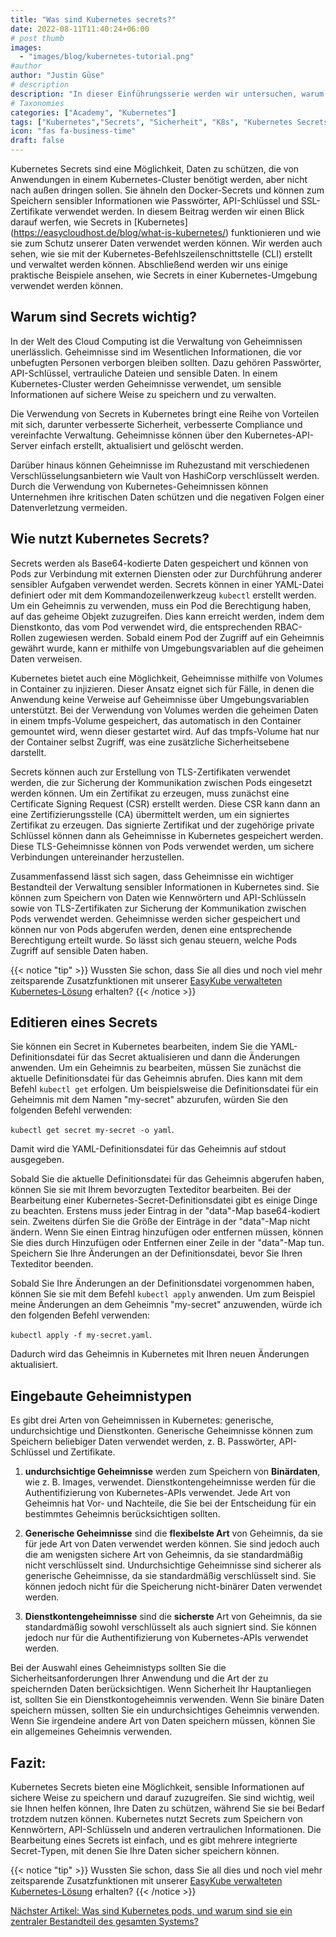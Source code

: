 ```yaml
---
title: "Was sind Kubernetes secrets?"
date: 2022-08-11T11:40:24+06:00
# post thumb
images:
  - "images/blog/kubernetes-tutorial.png"
#author
author: "Justin Güse"
# description
description: "In dieser Einführungsserie werden wir untersuchen, warum Kubernetes-Geheimnisse wichtig sind, um Ihre sensiblen Informationen zu schützen, und wie Sie sie in Ihrem Cluster sicher anwenden können."
# Taxonomies
categories: ["Academy", "Kubernetes"]
tags: ["Kubernetes","Secrets", "Sicherheit", "K8s", "Kubernetes Secrets", "Tutorial"]
icon: "fas fa-business-time"
draft: false
---
```


Kubernetes Secrets sind eine Möglichkeit, Daten zu schützen, die von Anwendungen in einem Kubernetes-Cluster benötigt werden, aber nicht nach außen dringen sollen. Sie ähneln den Docker-Secrets und können zum Speichern sensibler Informationen wie Passwörter, API-Schlüssel und SSL-Zertifikate verwendet werden. In diesem Beitrag werden wir einen Blick darauf werfen, wie Secrets in [Kubernetes] (https://easycloudhost.de/blog/what-is-kubernetes/) funktionieren und wie sie zum Schutz unserer Daten verwendet werden können. Wir werden auch sehen, wie sie mit der Kubernetes-Befehlszeilenschnittstelle (CLI) erstellt und verwaltet werden können. Abschließend werden wir uns einige praktische Beispiele ansehen, wie Secrets in einer Kubernetes-Umgebung verwendet werden können.

## Warum sind Secrets wichtig?

In der Welt des Cloud Computing ist die Verwaltung von Geheimnissen unerlässlich. Geheimnisse sind im Wesentlichen Informationen, die vor unbefugten Personen verborgen bleiben sollten. Dazu gehören Passwörter, API-Schlüssel, vertrauliche Dateien und sensible Daten. In einem Kubernetes-Cluster werden Geheimnisse verwendet, um sensible Informationen auf sichere Weise zu speichern und zu verwalten.

Die Verwendung von Secrets in Kubernetes bringt eine Reihe von Vorteilen mit sich, darunter verbesserte Sicherheit, verbesserte Compliance und vereinfachte Verwaltung. Geheimnisse können über den Kubernetes-API-Server einfach erstellt, aktualisiert und gelöscht werden.

Darüber hinaus können Geheimnisse im Ruhezustand mit verschiedenen Verschlüsselungsanbietern wie Vault von HashiCorp verschlüsselt werden. Durch die Verwendung von Kubernetes-Geheimnissen können Unternehmen ihre kritischen Daten schützen und die negativen Folgen einer Datenverletzung vermeiden.

## Wie nutzt Kubernetes Secrets?

Secrets werden als Base64-kodierte Daten gespeichert und können von Pods zur Verbindung mit externen Diensten oder zur Durchführung anderer sensibler Aufgaben verwendet werden. Secrets können in einer YAML-Datei definiert oder mit dem Kommandozeilenwerkzeug `kubectl` erstellt werden. Um ein Geheimnis zu verwenden, muss ein Pod die Berechtigung haben, auf das geheime Objekt zuzugreifen. Dies kann erreicht werden, indem dem Dienstkonto, das vom Pod verwendet wird, die entsprechenden RBAC-Rollen zugewiesen werden. Sobald einem Pod der Zugriff auf ein Geheimnis gewährt wurde, kann er mithilfe von Umgebungsvariablen auf die geheimen Daten verweisen.

Kubernetes bietet auch eine Möglichkeit, Geheimnisse mithilfe von Volumes in Container zu injizieren. Dieser Ansatz eignet sich für Fälle, in denen die Anwendung keine Verweise auf Geheimnisse über Umgebungsvariablen unterstützt. Bei der Verwendung von Volumes werden die geheimen Daten in einem tmpfs-Volume gespeichert, das automatisch in den Container gemountet wird, wenn dieser gestartet wird. Auf das tmpfs-Volume hat nur der Container selbst Zugriff, was eine zusätzliche Sicherheitsebene darstellt.

Secrets können auch zur Erstellung von TLS-Zertifikaten verwendet werden, die zur Sicherung der Kommunikation zwischen Pods eingesetzt werden können. Um ein Zertifikat zu erzeugen, muss zunächst eine Certificate Signing Request (CSR) erstellt werden. Diese CSR kann dann an eine Zertifizierungsstelle (CA) übermittelt werden, um ein signiertes Zertifikat zu erzeugen. Das signierte Zertifikat und der zugehörige private Schlüssel können dann als Geheimnisse in Kubernetes gespeichert werden. Diese TLS-Geheimnisse können von Pods verwendet werden, um sichere Verbindungen untereinander herzustellen.

Zusammenfassend lässt sich sagen, dass Geheimnisse ein wichtiger Bestandteil der Verwaltung sensibler Informationen in Kubernetes sind. Sie können zum Speichern von Daten wie Kennwörtern und API-Schlüsseln sowie von TLS-Zertifikaten zur Sicherung der Kommunikation zwischen Pods verwendet werden. Geheimnisse werden sicher gespeichert und können nur von Pods abgerufen werden, denen eine entsprechende Berechtigung erteilt wurde. So lässt sich genau steuern, welche Pods Zugriff auf sensible Daten haben.

{{< notice "tip" >}}
  Wussten Sie schon, dass Sie all dies und noch viel mehr zeitsparende Zusatzfunktionen mit unserer [EasyKube verwalteten Kubernetes-Lösung](/de/services/easykube) erhalten?
{{< /notice >}}

## Editieren eines Secrets

Sie können ein Secret in Kubernetes bearbeiten, indem Sie die YAML-Definitionsdatei für das Secret aktualisieren und dann die Änderungen anwenden. Um ein Geheimnis zu bearbeiten, müssen Sie zunächst die aktuelle Definitionsdatei für das Geheimnis abrufen. Dies kann mit dem Befehl `kubectl get` erfolgen. Um beispielsweise die Definitionsdatei für ein Geheimnis mit dem Namen "my-secret" abzurufen, würden Sie den folgenden Befehl verwenden: 

`kubectl get secret my-secret -o yaml`. 

Damit wird die YAML-Definitionsdatei für das Geheimnis auf stdout ausgegeben.

Sobald Sie die aktuelle Definitionsdatei für das Geheimnis abgerufen haben, können Sie sie mit Ihrem bevorzugten Texteditor bearbeiten. Bei der Bearbeitung einer Kubernetes-Secret-Definitionsdatei gibt es einige Dinge zu beachten. Erstens muss jeder Eintrag in der "data"-Map base64-kodiert sein. Zweitens dürfen Sie die Größe der Einträge in der "data"-Map nicht ändern. Wenn Sie einen Eintrag hinzufügen oder entfernen müssen, können Sie dies durch Hinzufügen oder Entfernen einer Zeile in der "data"-Map tun. Speichern Sie Ihre Änderungen an der Definitionsdatei, bevor Sie Ihren Texteditor beenden.

Sobald Sie Ihre Änderungen an der Definitionsdatei vorgenommen haben, können Sie sie mit dem Befehl `kubectl apply` anwenden. Um zum Beispiel meine Änderungen an dem Geheimnis "my-secret" anzuwenden, würde ich den folgenden Befehl verwenden: 

`kubectl apply -f my-secret.yaml`. 

Dadurch wird das Geheimnis in Kubernetes mit Ihren neuen Änderungen aktualisiert.

## Eingebaute Geheimnistypen

Es gibt drei Arten von Geheimnissen in Kubernetes: generische, undurchsichtige und Dienstkonten. Generische Geheimnisse können zum Speichern beliebiger Daten verwendet werden, z. B. Passwörter, API-Schlüssel und Zertifikate.

1. **undurchsichtige Geheimnisse** werden zum Speichern von **Binärdaten**, wie z. B. Images, verwendet. Dienstkontengeheimnisse werden für die Authentifizierung von Kubernetes-APIs verwendet. Jede Art von Geheimnis hat Vor- und Nachteile, die Sie bei der Entscheidung für ein bestimmtes Geheimnis berücksichtigen sollten.

2. **Generische Geheimnisse** sind die **flexibelste Art** von Geheimnis, da sie für jede Art von Daten verwendet werden können. Sie sind jedoch auch die am wenigsten sichere Art von Geheimnis, da sie standardmäßig nicht verschlüsselt sind. Undurchsichtige Geheimnisse sind sicherer als generische Geheimnisse, da sie standardmäßig verschlüsselt sind. Sie können jedoch nicht für die Speicherung nicht-binärer Daten verwendet werden.

3. **Dienstkontengeheimnisse** sind die **sicherste** Art von Geheimnis, da sie standardmäßig sowohl verschlüsselt als auch signiert sind. Sie können jedoch nur für die Authentifizierung von Kubernetes-APIs verwendet werden.

Bei der Auswahl eines Geheimnistyps sollten Sie die Sicherheitsanforderungen Ihrer Anwendung und die Art der zu speichernden Daten berücksichtigen. Wenn Sicherheit Ihr Hauptanliegen ist, sollten Sie ein Dienstkontogeheimnis verwenden. Wenn Sie binäre Daten speichern müssen, sollten Sie ein undurchsichtiges Geheimnis verwenden. Wenn Sie irgendeine andere Art von Daten speichern müssen, können Sie ein allgemeines Geheimnis verwenden.

## Fazit:

Kubernetes Secrets bieten eine Möglichkeit, sensible Informationen auf sichere Weise zu speichern und darauf zuzugreifen. Sie sind wichtig, weil sie Ihnen helfen können, Ihre Daten zu schützen, während Sie sie bei Bedarf trotzdem nutzen können. Kubernetes nutzt Secrets zum Speichern von Kennwörtern, API-Schlüsseln und anderen vertraulichen Informationen. Die Bearbeitung eines Secrets ist einfach, und es gibt mehrere integrierte Secret-Typen, mit denen Sie Ihre Daten sicher speichern können.

{{< notice "tip" >}}
  Wussten Sie schon, dass Sie all dies und noch viel mehr zeitsparende Zusatzfunktionen mit unserer [EasyKube verwalteten Kubernetes-Lösung](/de/services/easykube) erhalten?
{{< /notice >}}

[Nächster Artikel: Was sind Kubernetes pods, und warum sind sie ein zentraler Bestandteil des gesamten Systems?](/de/blog/was-sind-kubernetes-pods/)